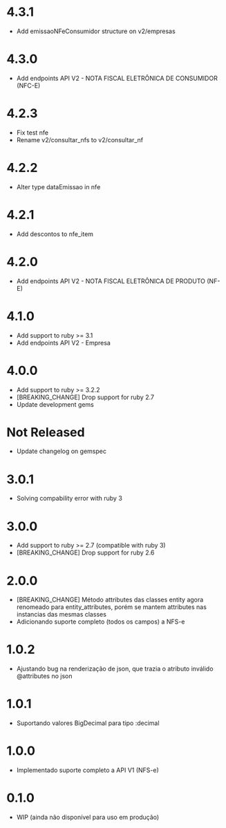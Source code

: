 # 4.3.1
- Add emissaoNFeConsumidor structure on v2/empresas
# 4.3.0
- Add endpoints API V2 - NOTA FISCAL ELETRÔNICA DE CONSUMIDOR (NFC-E)
# 4.2.3
- Fix test nfe
- Rename v2/consultar_nfs to v2/consultar_nf
# 4.2.2
- Alter type dataEmissao in nfe
# 4.2.1
- Add descontos to nfe_item
# 4.2.0
- Add endpoints API V2 - NOTA FISCAL ELETRÔNICA DE PRODUTO (NF-E)
# 4.1.0
- Add support to ruby >= 3.1
- Add endpoints API V2 - Empresa
# 4.0.0
- Add support to ruby >= 3.2.2
- [BREAKING_CHANGE] Drop support for ruby 2.7
- Update development gems
# Not Released
- Update changelog on gemspec
# 3.0.1
- Solving compability error with ruby 3
# 3.0.0
- Add support to ruby >= 2.7 (compatible with ruby 3)
- [BREAKING_CHANGE] Drop support for ruby 2.6
# 2.0.0
- [BREAKING_CHANGE] Método attributes das classes entity agora renomeado para entity_attributes, porém se mantem attributes nas instancias das mesmas classes
- Adicionando suporte completo (todos os campos) a NFS-e
# 1.0.2
- Ajustando bug na renderização de json, que trazia o atributo inválido @attributes no json
# 1.0.1
- Suportando valores BigDecimal para tipo :decimal
# 1.0.0
- Implementado suporte completo a API V1 (NFS-e)
# 0.1.0
- WIP (ainda não disponível para uso em produção)
